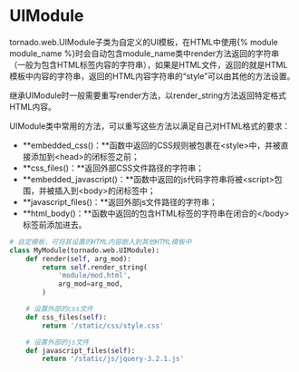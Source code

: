 ﻿# **UIModule**

tornado.web.UIModule子类为自定义的UI模板，在HTML中使用{% module module\_name %}时会自动包含module\_name类中render方法返回的字符串（一般为包含HTML标签内容的字符串），如果是HTML文件，返回的就是HTML模板中内容的字符串，返回的HTML内容字符串的“style”可以由其他的方法设置。

继承UIModule时一般需要重写render方法，以render\_string方法返回特定格式HTML内容。

UIModule类中常用的方法，可以重写这些方法以满足自己对HTML格式的要求：

* **embedded\_css\(\)：**函数中返回的CSS规则被包裹在&lt;style&gt;中，并被直接添加到&lt;head&gt;的闭标签之前；
* **css\_files\(\)：**返回外部CSS文件路径的字符串；
* **embedded\_javascript\(\)：**函数中返回的js代码字符串将被&lt;script&gt;包围，并被插入到&lt;body&gt;的闭标签中；
* **javascript\_files\(\)：**返回外部js文件路径的字符串；
* **html\_body\(\)：**函数中返回的包含HTML标签的字符串在闭合的&lt;/body&gt;标签前添加进去。

```py
# 自定模板，可将其设置的HTML内容嵌入到其他HTML模板中
class MyModule(tornado.web.UIModule):
    def render(self, arg_mod):
        return self.render_string(
            'module/mod.html',
            arg_mod=arg_mod,
        )

    # 设置外部的css文件
    def css_files(self):
        return '/static/css/style.css'

    # 设置外部的js文件
    def javascript_files(self):
        return '/static/js/jquery-3.2.1.js'
```




